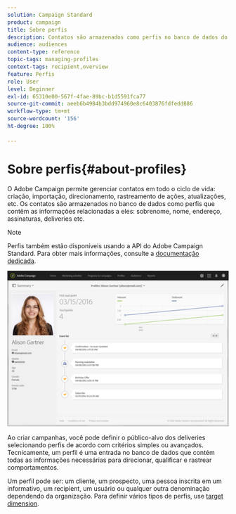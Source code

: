 ```yaml
---
solution: Campaign Standard
product: campaign
title: Sobre perfis
description: Contatos são armazenados como perfis no banco de dados do Campaign e atualizados durante todo o ciclo de vida.
audience: audiences
content-type: reference
topic-tags: managing-profiles
context-tags: recipient,overview
feature: Perfis
role: User
level: Beginner
exl-id: 65310e00-567f-4fae-89bc-b1d5591fca77
source-git-commit: aeeb6b4984b3bdd974960e8c6403876fdfedd886
workflow-type: tm+mt
source-wordcount: '156'
ht-degree: 100%

---
```


# Sobre perfis{#about-profiles}

O Adobe Campaign permite gerenciar contatos em todo o ciclo de vida: criação, importação, direcionamento, rastreamento de ações, atualizações, etc. Os contatos são armazenados no banco de dados como perfis que contêm as informações relacionadas a eles: sobrenome, nome, endereço, assinaturas, deliveries etc.

>[!NOTE]
>
>Perfis também estão disponíveis usando a API do Adobe Campaign Standard. Para obter mais informações, consulte a [documentação dedicada](../../api/using/retrieving-profiles.md).

![](assets/marketing_history.png)

Ao criar campanhas, você pode definir o público-alvo dos deliveries selecionando perfis de acordo com critérios simples ou avançados. Tecnicamente, um perfil é uma entrada no banco de dados que contém todas as informações necessárias para direcionar, qualificar e rastrear comportamentos.

Um perfil pode ser: um cliente, um prospecto, uma pessoa inscrita em um informativo, um recipient, um usuário ou qualquer outra denominação dependendo da organização. Para definir vários tipos de perfis, use [target dimension](../../automating/using/query.md#targeting-dimensions-and-resources).

